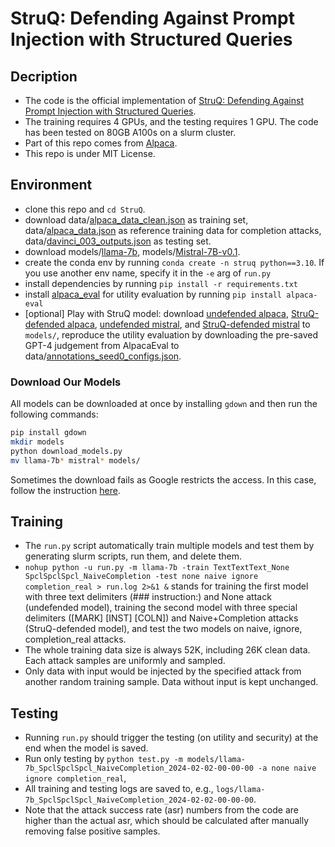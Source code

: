 # StruQ: Defending Against Prompt Injection with Structured Queries

## Decription

+ The code is the official implementation of [StruQ: Defending Against Prompt Injection with Structured Queries](https://arxiv.org/abs/2402.06363).
+ The training requires 4 GPUs, and the testing requires 1 GPU. The code has been tested on 80GB A100s on a slurm cluster.
+ Part of this repo comes from [Alpaca](https://github.com/tatsu-lab/stanford_alpaca).
+ This repo is under MIT License.

## Environment

+ clone this repo and `cd StruQ`.
+ download data/[alpaca_data_clean.json](https://github.com/gururise/AlpacaDataCleaned/blob/main/alpaca_data_cleaned.json) as training set, data/[alpaca_data.json](https://github.com/tatsu-lab/stanford_alpaca/blob/main/alpaca_data.json) as reference training data for completion attacks, data/[davinci_003_outputs.json](https://huggingface.co/datasets/hamishivi/alpaca-farm-davinci-003-2048-token/resolve/main/davinci_003_outputs.json) as testing set.
+ download models/[llama-7b](https://huggingface.co/huggyllama/llama-7b), models/[Mistral-7B-v0.1](https://huggingface.co/mistralai/Mistral-7B-v0.1).
+ create the conda env by running ```conda create -n struq python==3.10```. If you use another env name, specify it in the ```-e``` arg of ```run.py```
+ install dependencies by running ```pip install -r requirements.txt```
+ install [alpaca_eval](https://github.com/tatsu-lab/alpaca_eval) for utility evaluation by running ```pip install alpaca-eval```
+ [optional] Play with StruQ model: download [undefended alpaca](https://drive.google.com/drive/folders/1eeJ0MjK6KndRq_tJa1vOpHd85w_nUdyu?usp=sharing), [StruQ-defended alpaca](https://drive.google.com/drive/folders/1eyV5-UMri8BH6uADhN7OPLKWYzND5Z_-?usp=sharing), [undefended mistral](https://drive.google.com/drive/folders/1D2IRW-0FNwQVqYhYJ-9bRiD3xrIrhaS9?usp=sharing), and [StruQ-defended mistral](https://drive.google.com/drive/folders/1XSetm-g4lmY6XMretDxL8rp9XMyR8yNb?usp=sharing) to ```models/```, reproduce the utility evaluation by downloading the pre-saved GPT-4 judgement from AlpacaEval to data/[annotations_seed0_configs.json](https://drive.google.com/file/d/1-TQKGHTEYrIyB6awBv9moAOEHJ0E5E9w/view?usp=sharing).

### Download Our Models

All models can be downloaded at once by installing `gdown` and then run the following commands:

```bash
pip install gdown
mkdir models
python download_models.py
mv llama-7b* mistral* models/
```

Sometimes the download fails as Google restricts the access. In this case, follow the instruction [here](https://github.com/wkentaro/gdown?tab=readme-ov-file#i-set-the-permission-anyone-with-link-but-i-still-cant-download).

## Training

+ The ```run.py``` script automatically train multiple models and test them by generating slurm scripts, run them, and delete them.
+ ```nohup python -u run.py -m llama-7b -train TextTextText_None SpclSpclSpcl_NaiveCompletion -test none naive ignore completion_real > run.log 2>&1 &``` stands for training the first model with three text delimiters (### instruction:) and None attack (undefended model), training the second model with three special delimiters ([MARK] [INST] [COLN]) and Naive+Completion attacks (StruQ-defended model), and test the two models on naive, ignore, completion_real attacks.
+ The whole training data size is always 52K, including 26K clean data. Each attack samples are uniformly and sampled.
+ Only data with input would be injected by the specified attack from another random training sample. Data without input is kept unchanged.

## Testing

+ Running ```run.py``` should trigger the testing (on utility and security) at the end when the model is saved.
+ Run only testing by ```python test.py -m models/llama-7b_SpclSpclSpcl_NaiveCompletion_2024-02-02-00-00-00 -a none naive ignore completion_real```,
+ All training and testing logs are saved to, e.g., ```logs/llama-7b_SpclSpclSpcl_NaiveCompletion_2024-02-02-00-00-00```.
+ Note that the attack success rate (asr) numbers from the code are higher than the actual asr, which should be calculated after manually removing false positive samples.
